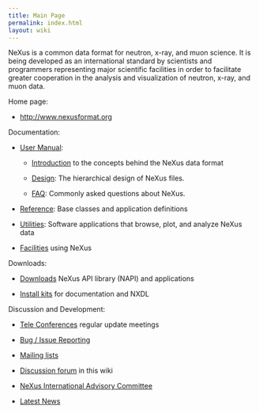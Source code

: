 ```yaml
---
title: Main Page
permalink: index.html
layout: wiki
---
```


NeXus is a common data format for neutron, x-ray, and muon science. It
is being developed as an international standard by scientists and
programmers representing major scientific facilities in order to
facilitate greater cooperation in the analysis and visualization of
neutron, x-ray, and muon data.

Home page:  

* [<http://www.nexusformat.org>](http://www.nexusformat.org)

Documentation:  

* [User Manual](http://download.nexusformat.org/doc/html/user_manual.html):

  * [Introduction](http://download.nexusformat.org/doc/html/introduction.html)
to the concepts behind the NeXus data format

  * [Design](http://download.nexusformat.org/doc/html/design.html): The hierarchical design of NeXus files.  

  * [FAQ](http://download.nexusformat.org/doc/html/faq.html): Commonly
asked questions about NeXus.

* [Reference](http://download.nexusformat.org/doc/html/classes/index.html):
Base classes and application definitions

* [Utilities](http://download.nexusformat.org/doc/html/utilities.html):
Software applications that browse, plot, and analyze NeXus data

* [Facilities](Facilities.html "wikilink") using NeXus

Downloads:  

* [Downloads](Download.html "wikilink") NeXus API library (NAPI) and
applications

* [Install kits](http://download.nexusformat.org/kits/definitions/) for
documentation and NXDL

Discussion and Development:  

* [Tele Conferences](Teleconferences.html "wikilink") regular update
meetings

* [Bug / Issue Reporting](IssueReporting.html "wikilink")

* [Mailing lists](http://download.nexusformat.org/doc/html/mailinglist.html)

* [Discussion forum](Discussions.html "wikilink") in this wiki

* [NeXus International Advisory Committee](NIAC.html "wikilink")

* [Latest News](Latest_News.html "wikilink")

